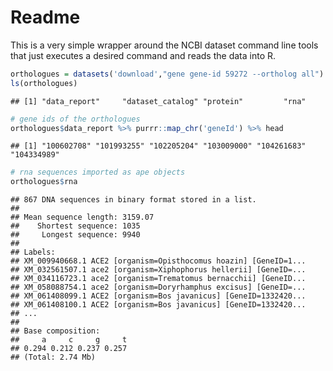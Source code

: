 Readme
================

This is a very simple wrapper around the NCBI dataset command line tools
that just executes a desired command and reads the data into R.

``` r
orthologues = datasets('download',"gene gene-id 59272 --ortholog all")
ls(orthologues)
```

    ## [1] "data_report"     "dataset_catalog" "protein"         "rna"

``` r
# gene ids of the orthologues
orthologues$data_report %>% purrr::map_chr('geneId') %>% head
```

    ## [1] "100602708" "101993255" "102205204" "103009000" "104261683" "104334989"

``` r
# rna sequences imported as ape objects
orthologues$rna
```

    ## 867 DNA sequences in binary format stored in a list.
    ## 
    ## Mean sequence length: 3159.07 
    ##    Shortest sequence: 1035 
    ##     Longest sequence: 9940 
    ## 
    ## Labels:
    ## XM_009940668.1 ACE2 [organism=Opisthocomus hoazin] [GeneID=1...
    ## XM_032561507.1 ace2 [organism=Xiphophorus hellerii] [GeneID=...
    ## XM_034116723.1 ace2 [organism=Trematomus bernacchii] [GeneID...
    ## XM_058088754.1 ace2 [organism=Doryrhamphus excisus] [GeneID=...
    ## XM_061408099.1 ACE2 [organism=Bos javanicus] [GeneID=1332420...
    ## XM_061408100.1 ACE2 [organism=Bos javanicus] [GeneID=1332420...
    ## ...
    ## 
    ## Base composition:
    ##     a     c     g     t 
    ## 0.294 0.212 0.237 0.257 
    ## (Total: 2.74 Mb)
